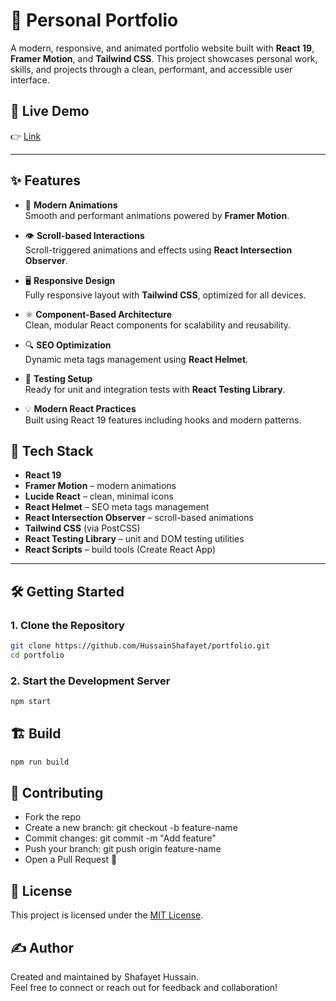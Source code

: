 # 🚀 Personal Portfolio

A modern, responsive, and animated portfolio website built with **React 19**, **Framer Motion**, and **Tailwind CSS**. This project showcases personal work, skills, and projects through a clean, performant, and accessible user interface.

## 🔗 Live Demo

👉 [Link](https://shafayethussain.netlify.app/)

---

## ✨ Features

- 🚀 **Modern Animations**  
  Smooth and performant animations powered by **Framer Motion**.

- 👁️ **Scroll-based Interactions**  
  Scroll-triggered animations and effects using **React Intersection Observer**.

- 🖥️ **Responsive Design**  
  Fully responsive layout with **Tailwind CSS**, optimized for all devices.

- ⚛️ **Component-Based Architecture**  
  Clean, modular React components for scalability and reusability.

- 🔍 **SEO Optimization**  
  Dynamic meta tags management using **React Helmet**.

- 🧪 **Testing Setup**  
  Ready for unit and integration tests with **React Testing Library**.

- 💡 **Modern React Practices**  
  Built using React 19 features including hooks and modern patterns.


## 📂 Tech Stack

- **React 19**
- **Framer Motion** – modern animations
- **Lucide React** – clean, minimal icons
- **React Helmet** – SEO meta tags management
- **React Intersection Observer** – scroll-based animations
- **Tailwind CSS** (via PostCSS)
- **React Testing Library** – unit and DOM testing utilities
- **React Scripts** – build tools (Create React App)

---

## 🛠️ Getting Started

### 1. Clone the Repository

```bash
git clone https://github.com/HussainShafayet/portfolio.git
cd portfolio
```
### 2. Start the Development Server
```bash
npm start
```
## 🏗️ Build
```bash
npm run build
```

## 🤝 Contributing

- Fork the repo
-  Create a new branch: git checkout -b feature-name
- Commit changes: git commit -m "Add feature"
- Push your branch: git push origin feature-name
- Open a Pull Request 🚀

## 📄 License
This project is licensed under the [MIT License](LICENSE).

## ✍️ Author
Created and maintained by Shafayet Hussain.  
Feel free to connect or reach out for feedback and collaboration!
